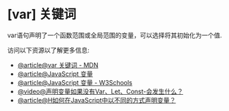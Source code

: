<!--
 * @Author: capybarato 1023536640@qq.com
 * @Date: 2024-10-27 15:25:12
 * @LastEditors: capybarato 1023536640@qq.com
 * @LastEditTime: 2024-10-27 15:37:09
 * @FilePath: \roadMapPro\src\data\roadmaps\javascript\content\100-var.md
 * @Description: 这是默认设置,请设置`customMade`, 打开koroFileHeader查看配置 进行设置: https://github.com/OBKoro1/koro1FileHeader/wiki/%E9%85%8D%E7%BD%AE
-->
# [var] 关键词

var语句声明了一个函数范围或全局范围的变量，可以选择将其初始化为一个值.

访问以下资源以了解更多信息:

- [@article@var 关键词 - MDN](https://developer.mozilla.org/en-US/docs/Web/JavaScript/Reference/Statements/var)
- [@article@JavaScript 变量](https://javascript.info/variables)
- [@article@JavaScript 变量 - W3Schools](https://www.w3schools.com/js/js_variables.asp)
- [@video@声明变量如果没有Var、Let、Const-会发生什么？](https://www.youtube.com/watch?v=6UAKBYpUC-Y)
- [@article@H如何在JavaScript中以不同的方式声明变量？](https://www.geeksforgeeks.org/how-to-declare-variables-in-different-ways-in-javascript/)
